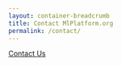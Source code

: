 ```yaml
---
layout: container-breadcrumb
title: Contact MlPlatform.org
permalink: /contact/
---
```

<!-- Contact Form -->
<div class="col-xs-12 text-center">
    <a class="btn email" href="mailto:contact@linaro.org?subject=MlPlatform.org - {{page.url}}">
        Contact Us
    </a>
</div>
<!-- /End Contact Form -->
